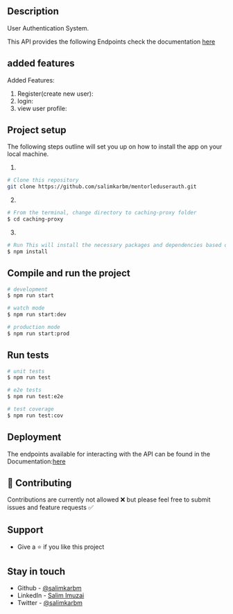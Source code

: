 
## Description
User Authentication System.

This API provides the following Endpoints check the documentation [here](https://mentorleduserauth.onrender.com) 
## added features
Added Features:
1. Register(create new user):
2. login:
3. view user profile:


## Project setup
The following steps outline will set you up on how to install the app on your local machine.

1. 
```bash
# Clone this repository 
git clone https://github.com/salimkarbm/mentorleduserauth.git
```
2. 
```bash
# From the terminal, change directory to caching-proxy folder 
$ cd caching-proxy
```
3. 
```bash
# Run This will install the necessary packages and dependencies based on the supplied package.json.
$ npm install
```


## Compile and run the project

```bash
# development
$ npm run start

# watch mode
$ npm run start:dev

# production mode
$ npm run start:prod
```


## Run tests

```bash
# unit tests
$ npm run test

# e2e tests
$ npm run test:e2e

# test coverage
$ npm run test:cov
```

## Deployment
The endpoints available for interacting with the API can be found in the Documentation:[here](https://mentorleduserauth.onrender.com) 


## :handshake: Contributing
Contributions are currently not allowed ❌ but please feel free to submit issues and feature requests ✅

## Support

   - Give a :star: if you like this project

## Stay in touch

- Github - [@salimkarbm](https://github.com/salimkarbm)
- LinkedIn - [Salim Imuzai](https://www.linkedin.com/in/salim-karbm/)
- Twitter - [@salimkarbm](https://twitter.com/salimkarbm)


